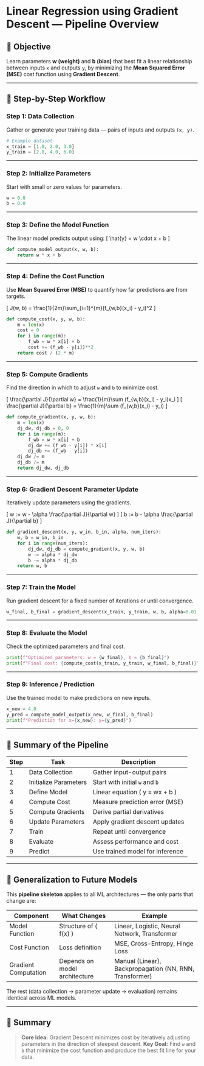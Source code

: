 # Linear Regression using Gradient Descent — Pipeline Overview

## 🎯 Objective
Learn parameters **w (weight)** and **b (bias)** that best fit a linear relationship between inputs `x` and outputs `y`, by minimizing the **Mean Squared Error (MSE)** cost function using **Gradient Descent**.

---

## 🚀 Step-by-Step Workflow

### **Step 1: Data Collection**
Gather or generate your training data — pairs of inputs and outputs `(x, y)`.

```python
# Example dataset
x_train = [1.0, 2.0, 3.0]
y_train = [2.0, 4.0, 6.0]
````

---

### **Step 2: Initialize Parameters**

Start with small or zero values for parameters.

```python
w = 0.0
b = 0.0
```

---

### **Step 3: Define the Model Function**

The linear model predicts output using:
[
\hat{y} = w \cdot x + b
]

```python
def compute_model_output(x, w, b):
    return w * x + b
```

---

### **Step 4: Define the Cost Function**

Use **Mean Squared Error (MSE)** to quantify how far predictions are from targets.

[
J(w, b) = \frac{1}{2m}\sum_{i=1}^{m}(f_{w,b}(x_i) - y_i)^2
]

```python
def compute_cost(x, y, w, b):
    m = len(x)
    cost = 0
    for i in range(m):
        f_wb = w * x[i] + b
        cost += (f_wb - y[i])**2
    return cost / (2 * m)
```

---

### **Step 5: Compute Gradients**

Find the direction in which to adjust `w` and `b` to minimize cost.

[
\frac{\partial J}{\partial w} = \frac{1}{m}\sum (f_{w,b}(x_i) - y_i)x_i
]
[
\frac{\partial J}{\partial b} = \frac{1}{m}\sum (f_{w,b}(x_i) - y_i)
]

```python
def compute_gradient(x, y, w, b):
    m = len(x)
    dj_dw, dj_db = 0, 0
    for i in range(m):
        f_wb = w * x[i] + b
        dj_dw += (f_wb - y[i]) * x[i]
        dj_db += (f_wb - y[i])
    dj_dw /= m
    dj_db /= m
    return dj_dw, dj_db
```

---

### **Step 6: Gradient Descent Parameter Update**

Iteratively update parameters using the gradients.

[
w := w - \alpha \frac{\partial J}{\partial w}
]
[
b := b - \alpha \frac{\partial J}{\partial b}
]

```python
def gradient_descent(x, y, w_in, b_in, alpha, num_iters):
    w, b = w_in, b_in
    for i in range(num_iters):
        dj_dw, dj_db = compute_gradient(x, y, w, b)
        w -= alpha * dj_dw
        b -= alpha * dj_db
    return w, b
```

---

### **Step 7: Train the Model**

Run gradient descent for a fixed number of iterations or until convergence.

```python
w_final, b_final = gradient_descent(x_train, y_train, w, b, alpha=0.01, num_iters=1000)
```

---

### **Step 8: Evaluate the Model**

Check the optimized parameters and final cost.

```python
print(f"Optimized parameters: w = {w_final}, b = {b_final}")
print(f"Final cost: {compute_cost(x_train, y_train, w_final, b_final)}")
```

---

### **Step 9: Inference / Prediction**

Use the trained model to make predictions on new inputs.

```python
x_new = 4.0
y_pred = compute_model_output(x_new, w_final, b_final)
print(f"Prediction for x={x_new}: y={y_pred}")
```

---

## 🧩 Summary of the Pipeline

| Step | Task                  | Description                     |
| ---- | --------------------- | ------------------------------- |
| 1    | Data Collection       | Gather input-output pairs       |
| 2    | Initialize Parameters | Start with initial `w` and `b`  |
| 3    | Define Model          | Linear equation ( y = wx + b )  |
| 4    | Compute Cost          | Measure prediction error (MSE)  |
| 5    | Compute Gradients     | Derive partial derivatives      |
| 6    | Update Parameters     | Apply gradient descent updates  |
| 7    | Train                 | Repeat until convergence        |
| 8    | Evaluate              | Assess performance and cost     |
| 9    | Predict               | Use trained model for inference |

---

## 🧠 Generalization to Future Models

This **pipeline skeleton** applies to all ML architectures — the only parts that change are:

| Component            | What Changes                  | Example                                                 |
| -------------------- | ----------------------------- | ------------------------------------------------------- |
| Model Function       | Structure of ( f(x) )         | Linear, Logistic, Neural Network, Transformer           |
| Cost Function        | Loss definition               | MSE, Cross-Entropy, Hinge Loss                          |
| Gradient Computation | Depends on model architecture | Manual (Linear), Backpropagation (NN, RNN, Transformer) |

The rest (data collection → parameter update → evaluation) remains identical across ML models.

---

## 📘 Summary

> **Core Idea:** Gradient Descent minimizes cost by iteratively adjusting parameters in the direction of steepest descent.
> **Key Goal:** Find `w` and `b` that minimize the cost function and produce the best fit line for your data.
